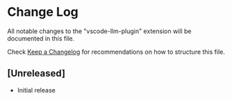 # Change Log

All notable changes to the "vscode-llm-plugin" extension will be documented in this file.

Check [Keep a Changelog](http://keepachangelog.com/) for recommendations on how to structure this file.

## [Unreleased]

- Initial release